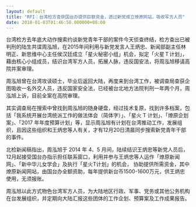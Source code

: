 ```yaml
---
layout: default
title: "RFI：台湾检方查获国台办提供巨额资金，透过新党成立燎原网站，吸收军方人员"
date: 2018-01-03T01:46:58.000000+08:00
---
```


台湾检方去年底大动作搜索约谈新党青年干部的案件今天侦查终结，检方查出已被判刑的陆生共谍周泓旭，在2015年间利用与新党发言人王炳忠、新闻部副主任林明正、新思维中心主任侯汉廷成立「星火秘密小组」机会，拟定「火星Ｔ计划」，藉由核心小组成员，结识台湾军方人员，拓展人脉，违反国安法，将周泓旭移请高院并案审理。

周泓旭曾在台湾攻读硕士，毕业后返回大陆，再度来到台湾工作，被调查局查获企图吸收一名外交人员，违反国家安全法，已经被台北地方法院判刑一年两个月，周泓旭上诉，目前全案在高院审理。

其实调查局在搜索中曾找到周泓旭的随身硬盘，经过技术复原，找到许多档案，包括「我系统开展台湾统派工作的做法体会（简体字）」、「星火 T 计划」、「燎原企划案」、「2017 年年度预算计划」等，显示周泓旭有计划在台湾推动工作，发展组织，且因这些组织和王炳忠等人有关，才有12月20日清晨同步搜索新党青年干部的事件。

北检新闻稿指出，周泓旭于 2014 年 4、5 月间，陆续结识王炳忠等新党人员后，12月起接受国台办指示担任联系窗口，利用并参与王炳忠等人运作「燎原新闻网」、「新中华儿女学会」及执行「星火T计划」的机会， 协助提供所需资金，其中燎原新闻网站，由国台办全额资助，每年提供新台币1500-1600万元，供王炳忠使用，无须报账。

周泓旭以此方式物色台湾军方人员，为大陆地区行政、军事、党务或其他公务机构在台发展组织，并定期向大陆汇报这些团体的工作企划、预算案及工作成果报告。

